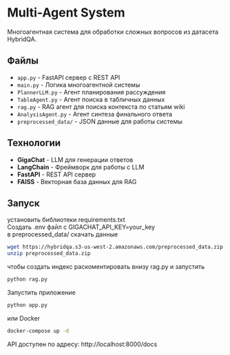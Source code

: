 # Multi-Agent System

Многоагентная система для обработки сложных вопросов из датасета HybridQA.

## Файлы

- `app.py` - FastAPI сервер с REST API
- `main.py` - Логика многоагентной системы
- `PlannerLLM.py` - Агент планирования рассуждения
- `TableAgent.py` - Агент поиска в табличных данных
- `rag.py` - RAG агент для поиска контекста по статьям wiki
- `AnalysisAgent.py` - Агент синтеза финального ответа
- `preprocessed_data/` - JSON данные для работы системы

## Технологии

- **GigaChat** - LLM для генерации ответов
- **LangChain** - Фреймворк для работы с LLM
- **FastAPI** - REST API сервер
- **FAISS** - Векторная база данных для RAG

## Запуск
установить библиотеки requirements.txt\
Создать .env файл с GIGACHAT_API_KEY=your_key\
в preprocessed_data/ скачать данные
```bash
wget https://hybridqa.s3-us-west-2.amazonaws.com/preprocessed_data.zip
unzip preprocessed_data.zip
```
чтобы создать индекс раскоментировать внизу rag.py и запустить
```bash
python rag.py
```
Запустить приложение
```bash
python app.py
```
или Docker
```bash
docker-compose up -d
```

API доступен по адресу: http://localhost:8000/docs
